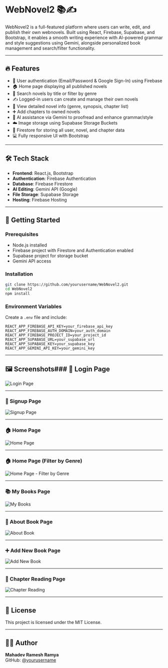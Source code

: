 # WebNovel2 📚✍️

WebNovel2 is a full-featured platform where users can write, edit, and publish their own webnovels. Built using React, Firebase, Supabase, and Bootstrap, it enables a smooth writing experience with AI-powered grammar and style suggestions using Gemini, alongside personalized book management and search/filter functionality.

---

## 🔥 Features

- 🔐 User authentication (Email/Password & Google Sign-In) using Firebase
- 🏠 Home page displaying all published novels
- 🔎 Search novels by title or filter by genre
- ✍️ Logged-in users can create and manage their own novels
- 📘 View detailed novel info (genre, synopsis, chapter list)
- ➕ Add chapters to owned novels
- 🤖 AI assistance via Gemini to proofread and enhance grammar/style
- ☁️ Image storage using Supabase Storage Buckets
- 🧾 Firestore for storing all user, novel, and chapter data
- 💻 Fully responsive UI with Bootstrap

---

## 🛠️ Tech Stack

- **Frontend**: React.js, Bootstrap  
- **Authentication**: Firebase Authentication  
- **Database**: Firebase Firestore  
- **AI Editing**: Gemini API (Google)  
- **File Storage**: Supabase Storage  
- **Hosting**: Firebase Hosting

---

## 🚀 Getting Started

### Prerequisites

- Node.js installed  
- Firebase project with Firestore and Authentication enabled  
- Supabase project for storage bucket  
- Gemini API access  

### Installation

```bash
git clone https://github.com/yourusername/WebNovel2.git
cd WebNovel2
npm install
```

### Environment Variables

Create a `.env` file and include:

```env
REACT_APP_FIREBASE_API_KEY=your_firebase_api_key
REACT_APP_FIREBASE_AUTH_DOMAIN=your_auth_domain
REACT_APP_FIREBASE_PROJECT_ID=your_project_id
REACT_APP_SUPABASE_URL=your_supabase_url
REACT_APP_SUPABASE_KEY=your_supabase_key
REACT_APP_GEMINI_API_KEY=your_gemini_key
```

---

## 🖼️ Screenshots### 🔐 Login Page  
![Login Page](https://github.com/user-attachments/assets/92535d0f-e302-4b67-966d-00fe66edf0e4)

---

### 📝 Signup Page  
![Signup Page](https://github.com/user-attachments/assets/6e64fa9d-9552-49dd-a467-322ff124e873)

---

### 🏠 Home Page  

![Home Page](https://github.com/user-attachments/assets/73013488-ba7e-4177-b60c-2aa1e68ba633)

---

### 🏠 Home Page (Filter by Genre)  
![Home Page - Filter by Genre](https://github.com/user-attachments/assets/33f4e540-6cf8-4d40-b5e4-22e6b6e45538)

---

### 📚 My Books Page 

![My Books](https://github.com/user-attachments/assets/bbe1062a-4134-4a34-9096-51a2c59c42dc)

---

### 📖 About Book Page  
![About Book](https://github.com/user-attachments/assets/01419b83-a6f2-4a66-a077-89b70ef9fb9c)

---

### ➕ Add New Book Page  
![Add New Book](https://github.com/user-attachments/assets/184d8654-6e27-41f8-be63-8e752dfd1c96)

---

### 📄 Chapter Reading Page  
![Chapter Reading](https://github.com/user-attachments/assets/a9169f63-b598-4d13-a2a9-7209bf12adc0)

---

## 📄 License

This project is licensed under the MIT License.

---

## 🙋‍♂️ Author

**Mahadev Ramesh Ramya**  
GitHub: [@yourusername](https://github.com/yourusername)
